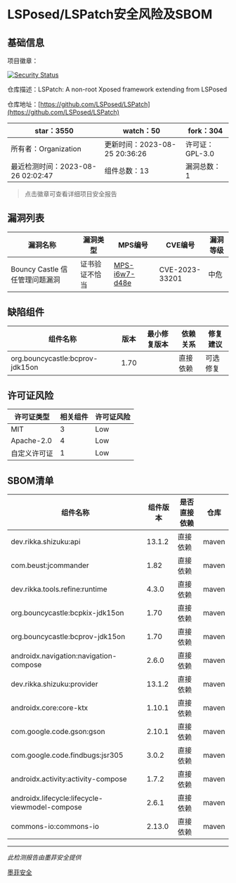 # LSPosed/LSPatch安全风险及SBOM

## 基础信息

项目徽章：

[![Security Status](https://www.murphysec.com/platform3/v31/badge/1695134376994959360.svg)](https://www.murphysec.com/console/report/1695134368933507072/1695134376994959360)

仓库描述：LSPatch: A non-root Xposed framework extending from LSPosed

仓库地址：[https://github.com/LSPosed/LSPatch](https://github.com/LSPosed/LSPatch)

| star：3550 | watch：50 | fork：304 |
| ----------- | -------------- | ------------ |
| 所有者：Organization | 更新时间：2023-08-25 20:36:26 | 许可证：GPL-3.0 |
| 最近检测时间：2023-08-26 02:02:47 | 组件总数：13 | 漏洞总数：1 |

> 点击徽章可查看详细项目安全报告



## 漏洞列表

| 漏洞名称 | 漏洞类型 | MPS编号 | CVE编号 | 漏洞等级 |
| ------- | ------ | ------- | ------ | ----- |
|Bouncy Castle 信任管理问题漏洞|证书验证不恰当|[MPS-i6w7-d48e](https://www.oscs1024.com/hd/MPS-i6w7-d48e)|CVE-2023-33201|中危|




## 缺陷组件

| 组件名称 | 版本 | 最小修复版本 | 依赖关系 | 修复建议 |
| -------- | ---- | ------------ | -------- | -------- |
|org.bouncycastle:bcprov-jdk15on|1.70||直接依赖|可选修复|C:0|H:0|M:1|L:0|




## 许可证风险

| 许可证类型 | 相关组件 | 许可证风险 |
| ---------- | -------- | ---------- |
|MIT|3|Low|
|Apache-2.0|4|Low|
|自定义许可证|1|Low|




## SBOM清单

| 组件名称 | 组件版本 | 是否直接依赖 | 仓库 |
| -------- | -------- | ------------ | ---- |
|dev.rikka.shizuku:api|13.1.2|直接依赖|maven|
|com.beust:jcommander|1.82|直接依赖|maven|
|dev.rikka.tools.refine:runtime|4.3.0|直接依赖|maven|
|org.bouncycastle:bcpkix-jdk15on|1.70|直接依赖|maven|
|org.bouncycastle:bcprov-jdk15on|1.70|直接依赖|maven|
|androidx.navigation:navigation-compose|2.6.0|直接依赖|maven|
|dev.rikka.shizuku:provider|13.1.2|直接依赖|maven|
|androidx.core:core-ktx|1.10.1|直接依赖|maven|
|com.google.code.gson:gson|2.10.1|直接依赖|maven|
|com.google.code.findbugs:jsr305|3.0.2|直接依赖|maven|
|androidx.activity:activity-compose|1.7.2|直接依赖|maven|
|androidx.lifecycle:lifecycle-viewmodel-compose|2.6.1|直接依赖|maven|
|commons-io:commons-io|2.13.0|直接依赖|maven|


------

*此检测报告由墨菲安全提供*

[墨菲安全](www.murphysec.com)